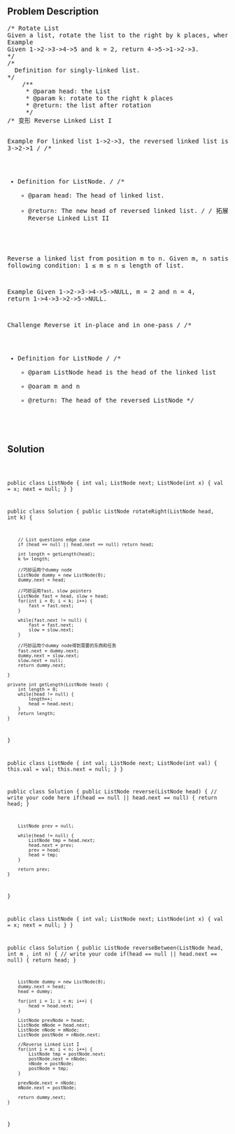 <!--
<style>
  body { font-family: Arial, sans-serif; }
  .container { max-width: 1000px; margin: auto; padding: 20px; }
  .comment-block { background-color: #f9f9f9; padding: 10px; border-left: 5px solid #ccc; }
  .code-block { background-color: #f4f4f4; padding: 10px; border: 1px solid #ddd; }
</style>
-->

<div class='container'>
<h2>Problem Description</h2>
<div class='comment-block'>
<pre>
/* Rotate List
Given a list, rotate the list to the right by k places, where k is non-negative.
Example
Given 1->2->3->4->5 and k = 2, return 4->5->1->2->3.
*/
/*
  Definition for singly-linked list.
*/
	/**
     * @param head: the List
     * @param k: rotate to the right k places
     * @return: the list after rotation
     */
/* 变形 Reverse Linked List I

Example
For linked list 1->2->3, the reversed linked list is 3->2->1
*/
/**
 * Definition for ListNode.
 */
    /**
     * @param head: The head of linked list.
     * @return: The new head of reversed linked list.
     */
/* 拓展  Reverse Linked List II

Reverse a linked list from position m to n.
Given m, n satisfy the following condition: 1 ≤ m ≤ n ≤ length of list.

Example
Given 1->2->3->4->5->NULL, m = 2 and n = 4, return 1->4->3->2->5->NULL.

Challenge 
Reverse it in-place and in one-pass
*/
/**
 * Definition for ListNode
*/
    /**
     * @param ListNode head is the head of the linked list 
     * @oaram m and n
     * @return: The head of the reversed ListNode
     */
</pre>
</div>

<h2>Solution</h2>
<div class='code-block'>
<pre><code class='language-java'>


  public class ListNode {
      int val;
      ListNode next;
      ListNode(int x) {
          val = x;
          next = null;
      }
  }

public class Solution {
    public ListNode rotateRight(ListNode head, int k) {

    	// List questions edge case
        if (head == null || head.next == null) return head;
        
        int length = getLength(head);
        k %= length;

        //巧妙运用个dummy node
        ListNode dummy = new ListNode(0);
        dummy.next = head;

        //巧妙运用fast, slow pointers
        ListNode fast = head, slow = head;
        for(int i = 0; i < k; i++) {
            fast = fast.next;
        }
        
        while(fast.next != null) {
            fast = fast.next;
            slow = slow.next;
        }
        
        //巧妙运用个dummy node得到需要的东西和任务
        fast.next = dummy.next;
        dummy.next = slow.next;
        slow.next = null;
        return dummy.next;

    }
    
    private int getLength(ListNode head) {
        int length = 0;
        while(head != null) {
            length++;
            head = head.next;
        }
        return length;
    }
}





public class ListNode {
     int val;
     ListNode next;
      ListNode(int val) {
         this.val = val;
         this.next = null;
     }
}
 
public class Solution {
    public ListNode reverse(ListNode head) {
        // write your code here
        if(head == null || head.next == null) {
            return head;
        }
        
        ListNode prev = null;
        
        while(head != null) {
            ListNode tmp = head.next;
            head.next = prev;
            prev = head;
            head = tmp;
        }
        
        return prev;
    }
}



public class ListNode {
     int val;
     ListNode next;
     ListNode(int x) {
         val = x;
         next = null;
     }
 }

public class Solution {
    public ListNode reverseBetween(ListNode head, int m , int n) {
        // write your code
        if(head == null || head.next == null) {
            return head;
        }
        
        ListNode dummy = new ListNode(0);
        dummy.next = head;
        head = dummy;
        
        for(int i = 1; i < m; i++) {
            head = head.next;
        }
        
        ListNode prevNode = head;
        ListNode mNode = head.next;
        ListNode nNode = mNode;
        ListNode postNode = nNode.next;
        
        //Reverse Linked List I
        for(int i = m; i < n; i++) {
            ListNode tmp = postNode.next;
            postNode.next = nNode;
            nNode = postNode;
            postNode = tmp;
        }
        
        prevNode.next = nNode;
        mNode.next = postNode;
        
        return dummy.next;
    }
}





</code></pre>
</div>
</div>
